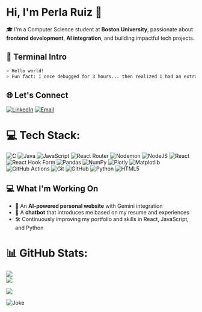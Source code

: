 
# Hi, I'm Perla Ruiz 👋

🎓 I'm a Computer Science student at **Boston University**, passionate about **frontend development**, **AI integration**, and building impactful tech projects.

## 💬 Terminal Intro
```bash
> Hello world!
> Fun fact: I once debugged for 3 hours... then realized I had an extra space.
```
## 🌐 Let's Connect

[![LinkedIn](https://img.shields.io/badge/-LinkedIn-blue?style=flat-square&logo=linkedin)](https://linkedin.com/in/perlards)
[![Email](https://img.shields.io/badge/-Email-red?style=flat-square&logo=gmail)](mailto:perlards04@gmail.com)


# 💻 Tech Stack:
![C](https://img.shields.io/badge/c-%2300599C.svg?style=for-the-badge&logo=c&logoColor=white) ![Java](https://img.shields.io/badge/java-%23ED8B00.svg?style=for-the-badge&logo=openjdk&logoColor=white) ![JavaScript](https://img.shields.io/badge/javascript-%23323330.svg?style=for-the-badge&logo=javascript&logoColor=%23F7DF1E) ![React Router](https://img.shields.io/badge/React_Router-CA4245?style=for-the-badge&logo=react-router&logoColor=white) ![Nodemon](https://img.shields.io/badge/NODEMON-%23323330.svg?style=for-the-badge&logo=nodemon&logoColor=%BBDEAD) ![NodeJS](https://img.shields.io/badge/node.js-6DA55F?style=for-the-badge&logo=node.js&logoColor=white) ![React](https://img.shields.io/badge/react-%2320232a.svg?style=for-the-badge&logo=react&logoColor=%2361DAFB) ![React Hook Form](https://img.shields.io/badge/React%20Hook%20Form-%23EC5990.svg?style=for-the-badge&logo=reacthookform&logoColor=white) ![Pandas](https://img.shields.io/badge/pandas-%23150458.svg?style=for-the-badge&logo=pandas&logoColor=white) ![NumPy](https://img.shields.io/badge/numpy-%23013243.svg?style=for-the-badge&logo=numpy&logoColor=white) ![Plotly](https://img.shields.io/badge/Plotly-%233F4F75.svg?style=for-the-badge&logo=plotly&logoColor=white) ![Matplotlib](https://img.shields.io/badge/Matplotlib-%23ffffff.svg?style=for-the-badge&logo=Matplotlib&logoColor=black) ![GitHub Actions](https://img.shields.io/badge/github%20actions-%232671E5.svg?style=for-the-badge&logo=githubactions&logoColor=white) ![Git](https://img.shields.io/badge/git-%23F05033.svg?style=for-the-badge&logo=git&logoColor=white) ![GitHub](https://img.shields.io/badge/github-%23121011.svg?style=for-the-badge&logo=github&logoColor=white) ![Python](https://img.shields.io/badge/python-3670A0?style=for-the-badge&logo=python&logoColor=ffdd54) ![HTML5](https://img.shields.io/badge/html5-%23E34F26.svg?style=for-the-badge&logo=html5&logoColor=white)

## 💻 What I'm Working On

- 🧠 An **AI-powered personal website** with Gemini integration
- 💬 A **chatbot** that introduces me based on my resume and experiences
- 🛠️ Continuously improving my portfolio and skills in React, JavaScript, and Python

# 📊 GitHub Stats:
![](https://nirzak-streak-stats.vercel.app/?user=perlards&theme=transparent&hide_border=true)<br/>
![](https://github-readme-stats.vercel.app/api/top-langs/?username=perlards&theme=transparent&hide_border=true&include_all_commits=false&count_private=true&layout=compact)

![](https://quotes-github-readme.vercel.app/api?type=horizontal&theme=dark)

![Joke](https://readme-jokes.vercel.app/api)

